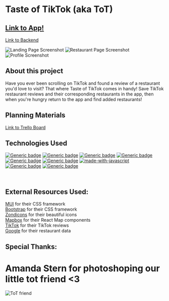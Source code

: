# Taste of TikTok (aka ToT)
## <a href="https://tots-hot-tots.netlify.app/">Link to App!</a>
<a href="https://github.com/dabyzness/tot-back-end">Link to Backend</a>

![Landing Page Screenshot](./public/screenshot1.png)
![Restaurant Page Screenshot](./public/screenshot2.png)
![Profile Screenshot](./public/screenshot3.png)

## About this project
Have you ever been scrolling on TikTok and found a review of a restaurant you'd love to visit?  That where Taste of TikTok comes in handy!  Save TikTok restaurant reviews and their corresponding restaurants in the app, then when you're hungry return to the app and find added restaurants!

## Planning Materials
<a href="https://trello.com/b/Zlz6fYZh/tot">Link to Trello Board</a>


## Technologies Used
[![Generic badge](https://img.shields.io/badge/Made%20with-React-blue.svg)](https://shields.io/)
[![Generic badge](https://img.shields.io/badge/Made%20with-MongoDB-green.svg)](https://shields.io/)
[![Generic badge](https://img.shields.io/badge/Made%20with-Express-pink.svg)](https://shields.io/)
[![Generic badge](https://img.shields.io/badge/Made%20with-Node.js-black.svg)](https://shields.io/)
[![Generic badge](https://img.shields.io/badge/Made%20with-Mongoose-green.svg)](https://shields.io/)
[![Generic badge](https://img.shields.io/badge/Made%20with-MUI-blue.svg)](https://shields.io/)
[![made-with-javascript](https://img.shields.io/badge/Made%20with-JavaScript-1f425f.svg)](https://www.javascript.com)
[![Generic badge](https://img.shields.io/badge/Made%20with-CSS-red.svg)](https://shields.io/)
[![Generic badge](https://img.shields.io/badge/Made%20with-HTML-yellow.svg)](https://shields.io/)

<br>

## External Resources Used:
<a href="https://mui.com/">MUI</a> for their CSS framework<br/>
<a href="https://getbootstrap.com//">Bootstrap</a> for their CSS framework<br/>
<a href="https://www.zondicons.com/">Zondicons</a> for their beautiful icons<br/>
<a href="https://www.mapbox.com/">Mapbox</a> for their React Map components<br/>
<a href="https://www.tiktok.com/">TikTok</a> for their TikTok reviews<br/>
<a href="https://www.google.com/">Google</a> for their restaurant data<br/>

## Special Thanks:
# Amanda Stern for photoshoping our little tot friend <3
![ToT friend](./public/tot.png)
